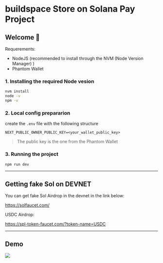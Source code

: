 # buildspace Store on Solana Pay Project

## **Welcome 👋**

Requerements:

- NodeJS (recommended to install through the NVM (Node Version Manager) )
- Phantom Wallet

### 1. Installing the required Node vesion

```bash
nvm install
node -v
npm -v
```

### 2. Local config prepararion

create the `.env` file with the following structure

```properties
NEXT_PUBLIC_OWNER_PUBLIC_KEY=<your_wallet_public_key>
```

> The public key is the one from the Phantom Wallet

### 3. Running the project

```bash
npm run dev
```

---

## Getting fake Sol on DEVNET

You can get fake Sol Airdrop in the devnet in the link below:

<https://solfaucet.com/>

USDC Airdrop:

<https://spl-token-faucet.com/?token-name=USDC>

---

## Demo

![](https://github.com/juniormichieletto/solana-pay-store-web3-lab/blob/main/docs/demo.gif)
